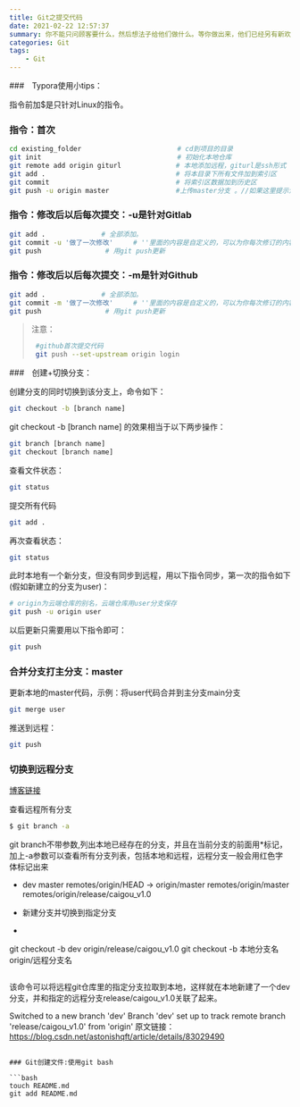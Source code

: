 ```yaml
---
title: Git之提交代码
date: 2021-02-22 12:57:37
summary: 你不能只问顾客要什么，然后想法子给他们做什么。等你做出来，他们已经另有新欢了。
categories: Git
tags: 
	- Git
---
```


###　Typora使用小tips：

指令前加$是只针对Linux的指令。

### 指令：首次

```bash
cd existing_folder                        # cd到项目的目录
git init                                  # 初始化本地仓库
git remote add origin giturl　            # 本地添加远程，giturl是ssh形式
git add .　                               # 将本目录下所有文件加到索引区
git commit　                              # 将索引区数据加到历史区
git push -u origin master　               #上传master分支 。//如果这里提示没有权限，是因为你的ssh配置有问题，需要重新配置
```

### 指令：修改后以后每次提交：-u是针对Gitlab

```bash
git add .			   # 全部添加。
git commit -u '做了一次修改'     # ''里面的内容是自定义的，可以为你每次修订的内容，但不能重复。
git push                # 用git push更新
```

### 指令：修改后以后每次提交：-m是针对Github

```bash
git add .			   # 全部添加。
git commit -m '做了一次修改'     # ''里面的内容是自定义的，可以为你每次修订的内容，但不能重复。
git push                # 用git push更新
```

> 注意：
>
> ```bash
>  #github首次提交代码
>  git push --set-upstream origin login
> ```
>
> 

###　创建+切换分支：

创建分支的同时切换到该分支上，命令如下：

```bash
git checkout -b [branch name]
```

git checkout -b [branch name] 的效果相当于以下两步操作：

```bash
git branch [branch name]
git checkout [branch name]
```

查看文件状态：

```bash
git status
```

提交所有代码

```bash
git add .
```

再次查看状态：

```bash
git status
```

此时本地有一个新分支，但没有同步到远程，用以下指令同步，第一次的指令如下(假如新建立的分支为user)：

```bash
# origin为云端仓库的别名，云端仓库用user分支保存
git push -u origin user
```

以后更新只需要用以下指令即可：

```bash
git push
```

### 合并分支打主分支：master

更新本地的master代码，示例：将user代码合并到主分支main分支

```bash
git merge user
```

推送到远程：

```bash
git push
```

### 切换到远程分支

[博客链接](https://blog.csdn.net/astonishqft/article/details/83029490)

查看远程所有分支

```bash
$ git branch -a
```


git branch不带参数,列出本地已经存在的分支，并且在当前分支的前面用*标记，加上-a参数可以查看所有分支列表，包括本地和远程，远程分支一般会用红色字体标记出来

* dev
 master
 remotes/origin/HEAD -> origin/master
 remotes/origin/master
 remotes/origin/release/caigou_v1.0

* 新建分支并切换到指定分支

* ```bash
 git checkout -b dev origin/release/caigou_v1.0
git checkout -b 本地分支名 origin/远程分支名
 ```
 ```

该命令可以将远程git仓库里的指定分支拉取到本地，这样就在本地新建了一个dev分支，并和指定的远程分支release/caigou_v1.0关联了起来。

Switched to a new branch 'dev'
Branch 'dev' set up to track remote branch 'release/caigou_v1.0' from 'origin'
原文链接：https://blog.csdn.net/astonishqft/article/details/83029490


 ```

### Git创建文件:使用git bash

```bash
touch README.md
git add README.md
```

